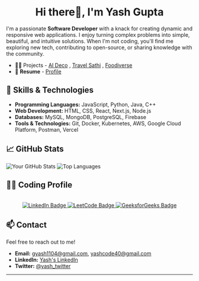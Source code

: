 
<h1 align="center">Hi there👋, I'm Yash Gupta</h1>

I'm a passionate **Software Developer** with a knack for creating dynamic and responsive web applications. I enjoy turning complex problems into simple, beautiful, and intuitive solutions. When I'm not coding, you'll find me exploring new tech, contributing to open-source, or sharing knowledge with the community.

 - 👨‍💻 Projects -  [AI Deco](https://ai-deco.vercel.app/) , [Travel Sathi](https://ai-trip-planner-gules.vercel.app/) , [Foodiverse](https://recipe-junction-ten.vercel.app/)
 - 📍 **Resume** -  [Profile](https://drive.google.com/file/d/11JIuBBzoJD-1fGFKp5DrhBBrCgIQNFER/view?usp=sharing)

## 🚀 Skills & Technologies
- **Programming Languages:** JavaScript, Python, Java, C++
- **Web Development:** HTML, CSS, React, Next.js, Node.js
- **Databases:** MySQL, MongoDB, PostgreSQL, Firebase
- **Tools & Technologies:** Git, Docker, Kubernetes, AWS, Google Cloud Platform, Postman, Vercel


## 📈 GitHub Stats
![Your GitHub Stats](https://github-readme-stats.vercel.app/api?username=yash-1104github&show_icons=true&theme=radical) 
![Top Languages](https://github-readme-stats.vercel.app/api/top-langs/?username=yash-1104github&layout=compact&theme=radical)

## 👨‍💻 Coding Profile
<br/>
 <div id="badges" align="center">
  <a href="https://www.linkedin.com/in/yash-gupta-1a137b223"">
    <img src="https://img.shields.io/badge/LinkedIn-blue?style=for-the-badge&logo=linkedin&logoColor=white" alt="LinkedIn Badge"/>
  </a>
  
  <a href="https://leetcode.com/u/yash_leetcode04//">
    <img src="https://img.shields.io/badge/LeetCode-orange?style=for-the-badge&logo=leetcode&logoColor=white" alt="LeetCode Badge"/>
</a>

 <a href="https://www.geeksforgeeks.org/user/yashcode40/">
    <img src="https://img.shields.io/badge/GeeksforGeeks-9B59B6?style=for-the-badge&logo=GeeksforGeeks&logoColor=white"  alt="GeeksforGeeks Badge"/>
</a>
</div>

## 📫 Contact
Feel free to reach out to me!
- **Email:** gyash1104@gmail.com, yashcode40@gmail.com
- **LinkedIn:** [Yash's LinkedIn](https://www.linkedin.com/in/yash-gupta-1a137b223/)
- **Twitter:** [@yash_twitter](https://twitter.com/yash_twitter)

---
